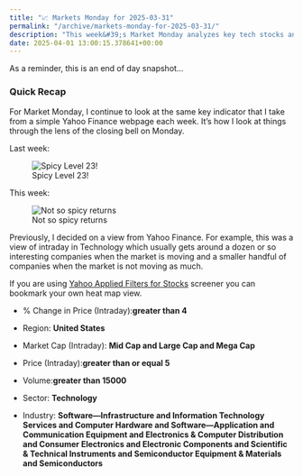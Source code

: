 ```yaml
---
title: "📈 Markets Monday for 2025-03-31"
permalink: "/archive/markets-monday-for-2025-03-31/"
description: "This week&#39;s Market Monday analyzes key tech stocks and their fluctuating returns."
date: 2025-04-01 13:00:15.378641+00:00
---
```


<p>As a reminder, this is an end of day snapshot…</p><h3 data-pm-slice="1 1 []">Quick Recap</h3><p>For Market Monday, I continue to look at the same key indicator that I take from a simple Yahoo Finance webpage each week. It’s how I look at things through the lens of the closing bell on Monday.</p><p>Last week:</p><figure><img src="https://assets.buttondown.email/images/555dae30-00c5-4514-891b-a7d79a8336db.png?w=960&amp;fit=max" alt="Spicy Level 23!" draggable="false"><figcaption>Spicy Level 23!</figcaption></figure><p>This week:</p><figure><img src="https://assets.buttondown.email/images/7f2ff0ed-b915-4f1e-b32c-bd3e4ae57823.png?w=960&amp;fit=max" alt="Not so spicy returns" draggable="false"><figcaption>Not so spicy returns</figcaption></figure><p>Previously, I decided on a view from Yahoo Finance. For example, this was a view of intraday in Technology which usually gets around a dozen or so interesting companies when the market is moving and a smaller handful of companies when the market is not moving as much.</p><p>If you are using <a target="_blank" rel="noopener noreferrer nofollow" href="https://finance.yahoo.com/research-hub/screener/">Yahoo Applied Filters for Stocks</a> screener you can bookmark your own heat map view.</p><ul><li><p>% Change in Price (Intraday):<strong>greater than 4</strong></p></li><li><p>Region: <strong>United States</strong></p></li><li><p>Market Cap (Intraday): <strong>Mid Cap and Large Cap and Mega Cap</strong></p></li><li><p>Price (Intraday):<strong>greater than or equal 5</strong></p></li><li><p>Volume:<strong>greater than 15000</strong></p></li><li><p>Sector: <strong>Technology</strong></p></li><li><p>Industry: <strong>Software—Infrastructure and Information Technology Services and Computer Hardware and Software—Application and Communication Equipment and Electronics &amp; Computer Distribution and Consumer Electronics and Electronic Components and Scientific &amp; Technical Instruments and Semiconductor Equipment &amp; Materials and Semiconductors</strong></p></li></ul>